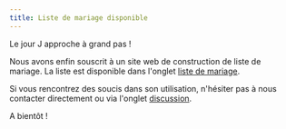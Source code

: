 ```yaml
---
title: Liste de mariage disponible
---
```

Le jour J approche à grand pas !

Nous avons enfin souscrit à un site web de construction de liste de mariage. La liste est disponible dans l'onglet [liste de mariage](liste-mariage.html).

Si vous rencontrez des soucis dans son utilisation, n'hésiter pas à nous contacter directement ou via l'onglet [discussion](discussion.html).

A bientôt !
